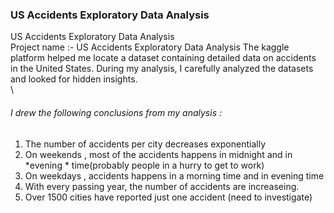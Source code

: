  ### US Accidents Exploratory Data Analysis
 
 US Accidents Exploratory Data Analysis \
 Project name :- US Accidents Exploratory Data Analysis
 The kaggle platform helped me locate a dataset containing detailed data on accidents in the United States.
 During my analysis, I carefully analyzed the datasets and looked for hidden insights.
 \
 \
###### I drew the following conclusions from my analysis :
1. The number of accidents per city decreases exponentially
2. On weekends , most of the accidents happens in midnight and in *evening * time(probably people in a hurry to get to work)
3. On weekdays , accidents happens in a morning time and in evening time
4. With every passing year, the number of accidents are increaseing.
5. Over 1500 cities have reported just one accident (need to investigate)
